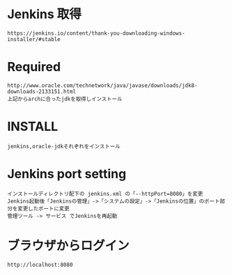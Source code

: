 # Jenkins 取得
    https://jenkins.io/content/thank-you-downloading-windows-installer/#stable

# Required
    http://www.oracle.com/technetwork/java/javase/downloads/jdk8-downloads-2133151.html
    上記からarchに合ったjdkを取得しインストール

# INSTALL
    jenkins,oracle-jdkそれぞれをインストール

# Jenkins port setting
    インストールディレクトリ配下の jenkins.xml の「--httpPort=8080」を変更
    Jenkins起動後「Jenkinsの管理」->「システムの設定」->「Jenkinsの位置」のポート部分を変更したポートに変更
    管理ツール -> サービス でJenkinsを再起動


# ブラウザからログイン
    http://localhost:8080
